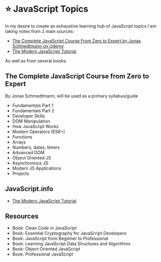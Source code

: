 # ⭐ JavaScript Topics

In my desire to create an exhaustive learning hub of JavaScript topics I am taking notes from 2 main sources:

- [The Complete JavaScript Course From Zero to Expert by Jonas Schmedtmann on Udemy](TheCompleteJavaScriptCourse.md)
- [The Modern JavaScript Tutorial](TheModernJavaScriptTutorial.md)

As well as from several books:

## The Complete JavaScript Course from Zero to Expert

By Jonas Schmedtmann, will be used as a primary syllabus/guide

- Fundamentals Part 1
- Fundamentals Part 2
- Developer Skills
- DOM Manipulation
- How JavaScript Works
- Modern Operators (ES6+)
- Functions
- Arrays
- Numbers, dates, timers
- Advanced DOM
- Object Oriented JS
- Asynchronous JS
- Modern JS Applications
- Projects

## JavaScript.info

- [The Modern JavaScript Tutorial](https://javascript.info/)

## Resources

- Book: Clean Code in JavaScript
- Book: Essential Cryptography for JavaScript Developers
- Book: JavaScript from Beginner to Professional
- Book: Learning JavaScript Data Structures and Algorithms
- Book: Object Oriented JavaScript
- Book: Professional JavaScript
